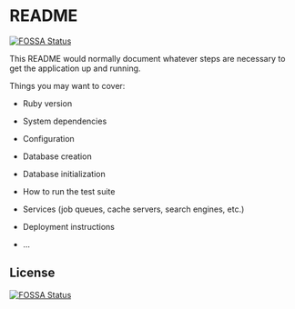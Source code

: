 # README
[![FOSSA Status](https://app.fossa.com/api/projects/git%2Bgithub.com%2FArisBee%2Fscheduled_tweet.svg?type=shield)](https://app.fossa.com/projects/git%2Bgithub.com%2FArisBee%2Fscheduled_tweet?ref=badge_shield)


This README would normally document whatever steps are necessary to get the
application up and running.

Things you may want to cover:

* Ruby version

* System dependencies

* Configuration

* Database creation

* Database initialization

* How to run the test suite

* Services (job queues, cache servers, search engines, etc.)

* Deployment instructions

* ...


## License
[![FOSSA Status](https://app.fossa.com/api/projects/git%2Bgithub.com%2FArisBee%2Fscheduled_tweet.svg?type=large)](https://app.fossa.com/projects/git%2Bgithub.com%2FArisBee%2Fscheduled_tweet?ref=badge_large)
